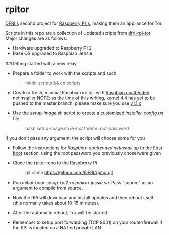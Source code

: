 # rpitor

[DFRI's](https://www.dfri.se/) second project for [Raspberry PI's](https://www.dfri.se/projekt/tor/rpi/), making them an appliance for Tor.

Scripts in this repo are a collection of updated scripts from [dfri-rpi-tor](https://github.com/DFRI/dfri-rpi-tor).
Major changes are as follows:
* Hardware upgraded to Raspberry Pi 2
* Base OS upgraded to Raspbian Jessie

##Getting started with a new relay
* Prepare a folder to work with the scripts and such
	>mkdir scripts && cd scripts

* Create a fresh, minimal Raspbian install with [Raspbian unattended netinstaller](https://github.com/debian-pi/raspbian-ua-netinst)
NOTE: as the time of this writing, kernel 4.4 has yet to be pushed to the master branch, please make sure you use [v1.1.x](https://github.com/debian-pi/raspbian-ua-netinst/tree/v1.1.x)

* Use the _setup-image.sh_ script to create a customized _installer-config.txt_ file
	>bash setup-image.sh _Pi-hostname_ _root-password_

If you don't pass any argument, the script will choose some for you

* Follow the instructions for _Raspbian unattended netinstall_ up to the [First boot](https://github.com/debian-pi/raspbian-ua-netinst/tree/v1.1.x#first-boot) section, using the root password you previously chose/were given
* Clone the rpitor repo to the Raspberry Pi
	> git clone https://github.com/DFRI/rpitor.git

* Run _initial-boot-setup-rpi2-raspbian-jessie.sh_. Pass "source" as an argument to compile from source.
* Now the RPi will download and install updates and then reboot itself (this normally takes about 10-15 minutes).
* After the automatic reboot, Tor will be started.
* Remember to setup port forwarding (TCP 9001) on your router/firewall if the RPi is located on a NAT:ed private LAN
